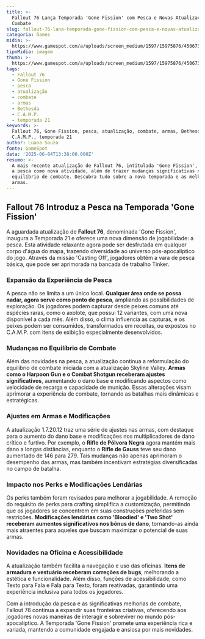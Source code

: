 ```yaml
---
title: >-
  Fallout 76 Lança Temporada 'Gone Fission' com Pesca e Novas Atualizações de
  Combate
slug: fallout-76-lana-temporada-gone-fission-com-pesca-e-novas-atualizaes-de-combate
categoria: Games
midia: >-
  https://www.gamespot.com/a/uploads/screen_medium/1597/15975876/4506733-hdr-fission-1-986633541.jpg
tipoMidia: imagem
thumb: >-
  https://www.gamespot.com/a/uploads/screen_medium/1597/15975876/4506733-hdr-fission-1-986633541.jpg
tags:
  - Fallout 76
  - Gone Fission
  - pesca
  - atualização
  - combate
  - armas
  - Bethesda
  - C.A.M.P.
  - temporada 21
keywords: >-
  Fallout 76, Gone Fission, pesca, atualização, combate, armas, Bethesda,
  C.A.M.P., temporada 21
author: Luana Souza
fonte: GameSpot
data: '2025-06-04T13:38:00.000Z'
resumo: >-
  A mais recente atualização de Fallout 76, intitulada 'Gone Fission', introduz
  a pesca como nova atividade, além de trazer mudanças significativas no
  equilíbrio de combate. Descubra tudo sobre a nova temporada e as melhorias nas
  armas.
---
```

## Fallout 76 Introduz a Pesca na Temporada 'Gone Fission'

A aguardada atualização de **Fallout 76**, denominada 'Gone Fission', inaugura a Temporada 21 e oferece uma nova dimensão de jogabilidade: a pesca. Esta atividade relaxante agora pode ser desfrutada em qualquer corpo d'água do mapa, trazendo diversidade ao universo pós-apocalíptico do jogo. Através da missão 'Casting Off', jogadores obtêm a vara de pesca básica, que pode ser aprimorada na bancada de trabalho Tinker.

### Expansão da Experiência de Pesca

A pesca não se limita a um único local. **Qualquer área onde se possa nadar, agora serve como ponto de pesca**, ampliando as possibilidades de exploração. Os jogadores podem capturar desde peixes comuns até espécies raras, como o axolote, que possui 12 variantes, com uma nova disponível a cada mês. Além disso, o clima influencia as capturas, e os peixes podem ser consumidos, transformados em receitas, ou expostos no C.A.M.P. com itens de exibição especialmente desenvolvidos.

### Mudanças no Equilíbrio de Combate

Além das novidades na pesca, a atualização continua a reformulação do equilíbrio de combate iniciada com a atualização Skyline Valley. **Armas como o Harpoon Gun e o Combat Shotgun receberam ajustes significativos**, aumentando o dano base e modificando aspectos como velocidade de recarga e capacidade de munição. Essas alterações visam aprimorar a experiência de combate, tornando as batalhas mais dinâmicas e estratégicas.

### Ajustes em Armas e Modificações

A atualização 1.7.20.12 traz uma série de ajustes nas armas, com destaque para o aumento do dano base e modificações nos multiplicadores de dano crítico e furtivo. Por exemplo, o **Rifle de Pólvora Negra** agora mantém mais dano a longas distâncias, enquanto o **Rifle de Gauss** teve seu dano aumentado de 146 para 279. Tais mudanças não apenas aprimoram o desempenho das armas, mas também incentivam estratégias diversificadas no campo de batalha.

### Impacto nos Perks e Modificações Lendárias

Os perks também foram revisados para melhorar a jogabilidade. A remoção do requisito de perks para crafting simplifica a customização, permitindo que os jogadores se concentrem em suas construções preferidas sem restrições. **Modificações lendárias como 'Bloodied' e 'Two Shot' receberam aumentos significativos nos bônus de dano**, tornando-as ainda mais atraentes para aqueles que buscam maximizar o potencial de suas armas.

### Novidades na Oficina e Acessibilidade

A atualização também facilita a navegação e uso das oficinas. **Itens de armadura e vestuário receberam correções de bugs**, melhorando a estética e funcionalidade. Além disso, funções de acessibilidade, como Texto para Fala e Fala para Texto, foram reativadas, garantindo uma experiência inclusiva para todos os jogadores.

Com a introdução da pesca e as significativas melhorias de combate, Fallout 76 continua a expandir suas fronteiras criativas, oferecendo aos jogadores novas maneiras de interagir e sobreviver no mundo pós-apocalíptico. A Temporada 'Gone Fission' promete uma experiência rica e variada, mantendo a comunidade engajada e ansiosa por mais novidades.
